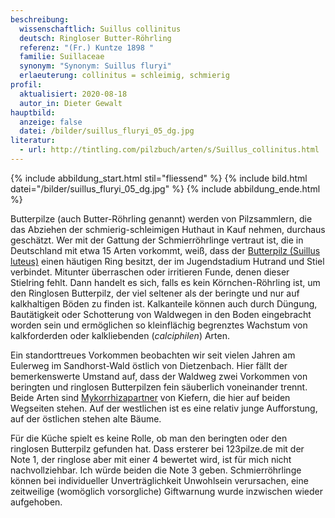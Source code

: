```yaml
---
beschreibung:
  wissenschaftlich: Suillus collinitus
  deutsch: Ringloser Butter-Röhrling
  referenz: "(Fr.) Kuntze 1898 "
  familie: Suillaceae
  synonym: "Synonym: Suillus fluryi"
  erlaeuterung: collinitus = schleimig, schmierig
profil:
  aktualisiert: 2020-08-18
  autor_in: Dieter Gewalt
hauptbild:
  anzeige: false
  datei: /bilder/suillus_fluryi_05_dg.jpg
literatur:
  - url: http://tintling.com/pilzbuch/arten/s/Suillus_collinitus.html
---
```

{% include abbildung_start.html stil="fliessend" %}
{% include bild.html datei="/bilder/suillus_fluryi_05_dg.jpg" %}
{% include abbildung_ende.html %}

Butterpilze (auch Butter-Röhrling genannt) werden von Pilzsammlern, die das Abziehen der schmierig-schleimigen Huthaut in Kauf nehmen, durchaus geschätzt. Wer mit der Gattung der Schmierröhrlinge vertraut ist, die in Deutschland mit etwa 15 Arten vorkommt, weiß, dass der [Butterpilz (Suillus luteus)](/pilze/suillus-luteus-butter-röhrling) einen häutigen Ring besitzt, der im Jugendstadium Hutrand und Stiel verbindet. Mitunter überraschen oder irritieren Funde, denen dieser Stielring fehlt. Dann handelt es sich, falls es kein Körnchen-Röhrling ist, um den Ringlosen Butterpilz, der viel seltener als der beringte und nur auf kalkhaltigen Böden zu finden ist. Kalkanteile können auch durch Düngung, Bautätigkeit oder Schotterung von Waldwegen in den Boden eingebracht worden sein und ermöglichen so kleinflächig begrenztes Wachstum von kalkforderden oder kalkliebenden (*calciphilen*) Arten.

Ein standorttreues Vorkommen beobachten wir seit vielen Jahren am Eulerweg im Sandhorst-Wald östlich von Dietzenbach. Hier fällt der bemerkenswerte Umstand auf, dass der Waldweg zwei Vorkommen von beringten und ringlosen Butterpilzen fein säuberlich voneinander trennt. Beide Arten sind [Mykorrhizapartner](Mykorrhiza "Glossar") von Kiefern, die hier auf beiden Wegseiten stehen. Auf der westlichen ist es eine relativ junge Aufforstung, auf der östlichen stehen alte Bäume.

Für die Küche spielt es keine Rolle, ob man den beringten oder den ringlosen Butterpilz gefunden hat. Dass ersterer bei 123pilze.de mit der Note 1, der ringlose aber mit einer 4 bewertet wird, ist für mich nicht nachvollziehbar. Ich würde beiden die Note 3 geben. Schmierröhrlinge können bei individueller Unverträglichkeit Unwohlsein verursachen, eine zeitweilige (womöglich vorsorgliche) Giftwarnung wurde inzwischen wieder aufgehoben.